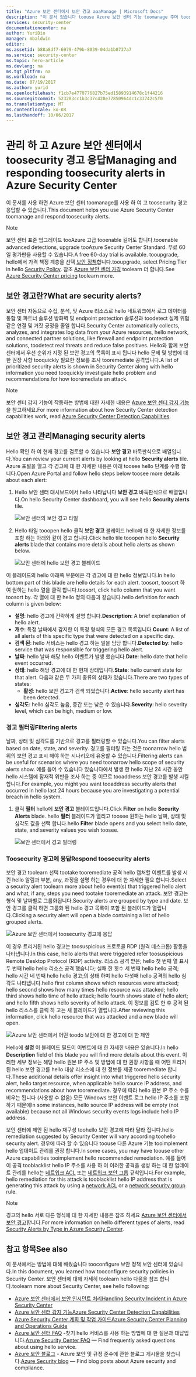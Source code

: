```yaml
---
title: "Azure 보안 센터에서 보안 경고 aaaManage | Microsoft Docs"
description: "이 문서 있습니다 toouse Azure 보안 센터 기능 toomanage 주며 toosecurity 경고에 응답 합니다."
services: security-center
documentationcenter: na
author: YuriDio
manager: mbaldwin
editor: 
ms.assetid: b88a8df7-6979-479b-8039-04da1b8737a7
ms.service: security-center
ms.topic: hero-article
ms.devlang: na
ms.tgt_pltfrm: na
ms.workload: na
ms.date: 07/19/2017
ms.author: yurid
ms.openlocfilehash: f1cb7e4770776827b75ed15893914678c1f44216
ms.sourcegitcommit: 523283cc1b3c37c428e77850964dc1c33742c5f0
ms.translationtype: MT
ms.contentlocale: ko-KR
ms.lasthandoff: 10/06/2017
---
```

# <a name="managing-and-responding-toosecurity-alerts-in-azure-security-center"></a><span data-ttu-id="cf8f2-103">관리 하 고 Azure 보안 센터에서 toosecurity 경고 응답</span><span class="sxs-lookup"><span data-stu-id="cf8f2-103">Managing and responding toosecurity alerts in Azure Security Center</span></span>
<span data-ttu-id="cf8f2-104">이 문서를 사용 하면 Azure 보안 센터 toomanage를 사용 하 여 고 toosecurity 경고 응답할 수 있습니다.</span><span class="sxs-lookup"><span data-stu-id="cf8f2-104">This document helps you use Azure Security Center toomanage and respond toosecurity alerts.</span></span>

> [!NOTE]
> <span data-ttu-id="cf8f2-105">보안 센터 표준 업그레이드 tooAzure 고급 tooenable 길어도 합니다.</span><span class="sxs-lookup"><span data-stu-id="cf8f2-105">tooenable advanced detections, upgrade tooAzure Security Center Standard.</span></span> <span data-ttu-id="cf8f2-106">무료 60일 평가판을 사용할 수 있습니다.</span><span class="sxs-lookup"><span data-stu-id="cf8f2-106">A free 60-day trial is available.</span></span> <span data-ttu-id="cf8f2-107">tooupgrade, hello에서 가격 책정 계층을 선택 [보안 정책](security-center-policies.md)합니다.</span><span class="sxs-lookup"><span data-stu-id="cf8f2-107">tooupgrade, select Pricing Tier in hello [Security Policy](security-center-policies.md).</span></span> <span data-ttu-id="cf8f2-108">참조 [Azure 보안 센터 가격](security-center-pricing.md) toolearn 더 합니다.</span><span class="sxs-lookup"><span data-stu-id="cf8f2-108">See [Azure Security Center pricing](security-center-pricing.md) toolearn more.</span></span>
>
>

## <a name="what-are-security-alerts"></a><span data-ttu-id="cf8f2-109">보안 경고란?</span><span class="sxs-lookup"><span data-stu-id="cf8f2-109">What are security alerts?</span></span>
<span data-ttu-id="cf8f2-110">보안 센터 자동으로 수집, 분석, 및 Azure 리소스로 hello 네트워크에서 로그 데이터를 통합 및 파트너 솔루션 방화벽 및 endpoint protection 솔루션과 toodetect 실제 위협 같은 연결 및 거짓 긍정을 줄일 합니다.</span><span class="sxs-lookup"><span data-stu-id="cf8f2-110">Security Center automatically collects, analyzes, and integrates log data from your Azure resources, hello network, and connected partner solutions, like firewall and endpoint protection solutions, toodetect real threats and reduce false positives.</span></span> <span data-ttu-id="cf8f2-111">Hello와 함께 보안 센터에서 우선 순위가 지정 된 보안 경고의 목록이 표시 됩니다 hello 문제 및 방법에 대 한 권장 사항 tooquickly 필요한 정보를 조사 tooremediate 공격입니다.</span><span class="sxs-lookup"><span data-stu-id="cf8f2-111">A list of prioritized security alerts is shown in Security Center along with hello information you need tooquickly investigate hello problem and recommendations for how tooremediate an attack.</span></span>


> [!NOTE]
> <span data-ttu-id="cf8f2-112">보안 센터 감지 기능이 작동하는 방법에 대한 자세한 내용은 [Azure 보안 센터 감지 기능](security-center-detection-capabilities.md)을 참고하세요.</span><span class="sxs-lookup"><span data-stu-id="cf8f2-112">For more information about how Security Center detection capabilities work, read [Azure Security Center Detection Capabilities](security-center-detection-capabilities.md).</span></span>
>
>

## <a name="managing-security-alerts"></a><span data-ttu-id="cf8f2-113">보안 경고 관리</span><span class="sxs-lookup"><span data-stu-id="cf8f2-113">Managing security alerts</span></span>
<span data-ttu-id="cf8f2-114">Hello 확인 하 여 현재 경고를 검토할 수 있습니다 **보안 경고** 바둑판식으로 배열입니다.</span><span class="sxs-lookup"><span data-stu-id="cf8f2-114">You can review your current alerts by looking at hello **Security alerts** tile.</span></span> <span data-ttu-id="cf8f2-115">Azure 포털을 열고 각 경고에 대 한 자세한 내용은 아래 toosee hello 단계를 수행 합니다.</span><span class="sxs-lookup"><span data-stu-id="cf8f2-115">Open Azure Portal and follow hello steps below toosee more details about each alert:</span></span>

1. <span data-ttu-id="cf8f2-116">Hello 보안 센터 대시보드에서 hello 나타납니다 **보안 경고** 바둑판식으로 배열입니다.</span><span class="sxs-lookup"><span data-stu-id="cf8f2-116">On hello Security Center dashboard, you will see hello **Security alerts** tile.</span></span>

    ![보안 센터의 보안 경고 타일](./media/security-center-managing-and-responding-alerts/security-center-managing-and-responding-alerts-fig1-ga.png)

2. <span data-ttu-id="cf8f2-118">Hello 타일 tooopen hello 클릭 **보안 경고** 블레이드 hello에 대 한 자세한 정보를 포함 하는 아래와 같이 경고 합니다.</span><span class="sxs-lookup"><span data-stu-id="cf8f2-118">Click hello tile tooopen hello **Security alerts** blade that contains more details about hello alerts as shown below.</span></span>

   ![보안 센터에 hello 보안 경고 블레이드](./media/security-center-managing-and-responding-alerts/security-center-managing-and-responding-alerts-fig2-ga.png)

<span data-ttu-id="cf8f2-120">이 블레이드의 hello 아래쪽 부분에은 각 경고에 대 한 hello 정보입니다.</span><span class="sxs-lookup"><span data-stu-id="cf8f2-120">In hello bottom part of this blade are hello details for each alert.</span></span> <span data-ttu-id="cf8f2-121">toosort, toosort 하 여 원하는 hello 열을 클릭 합니다.</span><span class="sxs-lookup"><span data-stu-id="cf8f2-121">toosort, click hello column that you want toosort by.</span></span> <span data-ttu-id="cf8f2-122">각 열에 대 한 hello 정의 다음과 같습니다.</span><span class="sxs-lookup"><span data-stu-id="cf8f2-122">hello definition for each column is given below:</span></span>

* <span data-ttu-id="cf8f2-123">**설명**: hello 경고에 간략하게 설명 합니다.</span><span class="sxs-lookup"><span data-stu-id="cf8f2-123">**Description**: A brief explanation of hello alert.</span></span>
* <span data-ttu-id="cf8f2-124">**개수**: 특정 날짜에서 감지한 이 특정 형식의 모든 경고 목록입니다.</span><span class="sxs-lookup"><span data-stu-id="cf8f2-124">**Count**: A list of all alerts of this specific type that were detected on a specific day.</span></span>
* <span data-ttu-id="cf8f2-125">**검색 된**: hello 서비스는 hello 경고 하는 일을 담당 합니다.</span><span class="sxs-lookup"><span data-stu-id="cf8f2-125">**Detected by**: hello service that was responsible for triggering hello alert.</span></span>
* <span data-ttu-id="cf8f2-126">**날짜**: hello 날짜 해당 hello 이벤트가 발생 했습니다.</span><span class="sxs-lookup"><span data-stu-id="cf8f2-126">**Date**: hello date that hello event occurred.</span></span>
* <span data-ttu-id="cf8f2-127">**상태**: hello 해당 경고에 대 한 현재 상태입니다.</span><span class="sxs-lookup"><span data-stu-id="cf8f2-127">**State**: hello current state for that alert.</span></span> <span data-ttu-id="cf8f2-128">다음과 같은 두 가지 종류의 상태가 있습니다.</span><span class="sxs-lookup"><span data-stu-id="cf8f2-128">There are two types of states:</span></span>
  * <span data-ttu-id="cf8f2-129">**활성**: hello 보안 경고가 검색 되었습니다.</span><span class="sxs-lookup"><span data-stu-id="cf8f2-129">**Active**: hello security alert has been detected.</span></span>
* <span data-ttu-id="cf8f2-130">**심각도**: hello 심각도 높음, 중간 또는 낮은 수 있습니다.</span><span class="sxs-lookup"><span data-stu-id="cf8f2-130">**Severity**: hello severity level, which can be high, medium or low.</span></span>

### <a name="filtering-alerts"></a><span data-ttu-id="cf8f2-131">경고 필터링</span><span class="sxs-lookup"><span data-stu-id="cf8f2-131">Filtering alerts</span></span>
<span data-ttu-id="cf8f2-132">날짜, 상태 및 심각도를 기반으로 경고를 필터링할 수 있습니다.</span><span class="sxs-lookup"><span data-stu-id="cf8f2-132">You can filter alerts based on date, state, and severity.</span></span> <span data-ttu-id="cf8f2-133">경고를 필터링 하는 것은 toonarrow hello 범위의 보안 경고 표시 해야 하는 시나리오에 유용할 수 있습니다.</span><span class="sxs-lookup"><span data-stu-id="cf8f2-133">Filtering alerts can be useful for scenarios where you need toonarrow hello scope of security alerts show.</span></span> <span data-ttu-id="cf8f2-134">예를 들어 수 있습니다 있습니다에서 발생 한 hello 지난 24 시간 동안 hello 시스템에 잠재적 위반을 조사 하는 중 이므로 tooaddress 보안 경고를 발생 시킬 합니다.</span><span class="sxs-lookup"><span data-stu-id="cf8f2-134">For example, you might you want tooaddress security alerts that occurred in hello last 24 hours because you are investigating a potential breach in hello system.</span></span>

1. <span data-ttu-id="cf8f2-135">클릭 **필터** hello에 **보안 경고** 블레이드입니다.</span><span class="sxs-lookup"><span data-stu-id="cf8f2-135">Click **Filter** on hello **Security Alerts** blade.</span></span> <span data-ttu-id="cf8f2-136">hello **필터** 블레이드가 열리고 toosee 원하는 hello 날짜, 상태 및 심각도 값을 선택 합니다.</span><span class="sxs-lookup"><span data-stu-id="cf8f2-136">hello **Filter** blade opens and you select hello date, state, and severity values you wish toosee.</span></span>

    ![보안 센터에서 경고 필터링](./media/security-center-managing-and-responding-alerts/security-center-managing-and-responding-alerts-fig3-2017.png)

### <a name="respond-toosecurity-alerts"></a><span data-ttu-id="cf8f2-138">Toosecurity 경고에 응답</span><span class="sxs-lookup"><span data-stu-id="cf8f2-138">Respond toosecurity alerts</span></span>
<span data-ttu-id="cf8f2-139">보안 경고 toolearn 선택 tootake tooremediate 공격 hello 캡처할 이벤트를 발생 시킨 hello 알림과 부분, any, 과정을 설명 하는 경우에 대 한 자세한 필요 합니다.</span><span class="sxs-lookup"><span data-stu-id="cf8f2-139">Select a security alert toolearn more about hello event(s) that triggered hello alert and what, if any, steps you need tootake tooremediate an attack.</span></span> <span data-ttu-id="cf8f2-140">보안 경고는 형식 및 날짜별로 그룹화됩니다.</span><span class="sxs-lookup"><span data-stu-id="cf8f2-140">Security alerts are grouped by type and date.</span></span> <span data-ttu-id="cf8f2-141">보안 경고를 클릭 하면 그룹화 된 hello 경고 목록이 포함 된 블레이드가 열립니다.</span><span class="sxs-lookup"><span data-stu-id="cf8f2-141">Clicking a security alert will open a blade containing a list of hello grouped alerts.</span></span>

![Azure 보안 센터에서 toosecurity 경고에 응답](./media/security-center-managing-and-responding-alerts/security-center-managing-and-responding-alerts-fig5-ga.png)

<span data-ttu-id="cf8f2-143">이 경우 트리거된 hello 경고는 toosuspicious 프로토콜 RDP (원격 데스크톱) 활동을 나타냅니다.</span><span class="sxs-lookup"><span data-stu-id="cf8f2-143">In this case, hello alerts that were triggered refer toosuspicious Remote Desktop Protocol (RDP) activity.</span></span> <span data-ttu-id="cf8f2-144">리소스 공격 받은; hello 첫 번째 열 표시 두 번째 hello hello 리소스 공격 했습니다; 실패 한 횟수 세 번째 hello hello 공격; hello 시간 네 번째 hello hello 경고;의 상태 하며 hello 다섯째 hello 공격의 hello 심각도 나타냅니다.</span><span class="sxs-lookup"><span data-stu-id="cf8f2-144">hello first column shows which resources were attacked; hello second shows how many times hello resource was attacked; hello third shows hello time of hello attack; hello fourth shows state of hello alert; and hello fifth shows hello severity of hello attack.</span></span> <span data-ttu-id="cf8f2-145">이 정보를 검토 한 후 공격 된 hello 리소스를 클릭 하 고는 새 블레이드가 열립니다.</span><span class="sxs-lookup"><span data-stu-id="cf8f2-145">After reviewing this information, click hello resource that was attacked and a new blade will open.</span></span>

![Azure 보안 센터에서 어떤 toodo 보안에 대 한 경고에 대 한 제안](./media/security-center-managing-and-responding-alerts/security-center-managing-and-responding-alerts-fig6-ga.png)

<span data-ttu-id="cf8f2-147">Hello에 **설명** 이 블레이드 필드이 이벤트에 대 한 자세한 내용은 있습니다.</span><span class="sxs-lookup"><span data-stu-id="cf8f2-147">In hello **Description** field of this blade you will find more details about this event.</span></span> <span data-ttu-id="cf8f2-148">이러한 세부 정보는 해당 hello 원본 IP 주소 및 방법에 대 한 권장 사항을 때 어떤 트리거된 hello 보안 경고를 hello 대상 리소스에 대 한 정보를 제공 tooremediate 합니다.</span><span class="sxs-lookup"><span data-stu-id="cf8f2-148">These additional details offer insight into what triggered hello security alert, hello target resource, when applicable hello source IP address, and recommendations about how tooremediate.</span></span>  <span data-ttu-id="cf8f2-149">경우에 따라 hello 원본 IP 주소 수를 비우는 됩니다 (사용할 수 없음) 모든 Windows 보안 이벤트 로그 hello IP 주소를 포함 하기 때문에</span><span class="sxs-lookup"><span data-stu-id="cf8f2-149">In some instances, hello source IP address will be empty (not available) because not all Windows security events logs include hello IP address.</span></span>

<span data-ttu-id="cf8f2-150">보안 센터에 제안 된 hello 재구성 toohello 보안 경고에 따라 달라 집니다.</span><span class="sxs-lookup"><span data-stu-id="cf8f2-150">hello remediation suggested by Security Center will vary according toohello security alert.</span></span> <span data-ttu-id="cf8f2-151">경우에 따라 할 수 있습니다 toouse 다른 Azure 기능 tooimplement hello 업데이트 관리를 권장 합니다.</span><span class="sxs-lookup"><span data-stu-id="cf8f2-151">In some cases, you may have toouse other Azure capabilities tooimplement hello recommended remediation.</span></span> <span data-ttu-id="cf8f2-152">예를 들어이 공격 tooblacklist hello IP 주소를 사용 하 여 이러한 공격을 생성 하는 대 한 업데이트 관리를 hello는 [네트워크 ACL](../virtual-network/virtual-networks-acl.md) 또는 [네트워크 보안 그룹](../virtual-network/virtual-networks-nsg.md) 규칙입니다.</span><span class="sxs-lookup"><span data-stu-id="cf8f2-152">For example, hello remediation for this attack is tooblacklist hello IP address that is generating this attack by using a [network ACL](../virtual-network/virtual-networks-acl.md) or a [network security group](../virtual-network/virtual-networks-nsg.md) rule.</span></span>

> [!NOTE]
> <span data-ttu-id="cf8f2-153">경고의 hello 서로 다른 형식에 대 한 자세한 내용은 참조 하세요 [Azure 보안 센터에서 보안 경고](security-center-alerts-type.md)합니다.</span><span class="sxs-lookup"><span data-stu-id="cf8f2-153">For more information on hello different types of alerts, read [Security Alerts by Type in Azure Security Center](security-center-alerts-type.md).</span></span>
>
>

## <a name="see-also"></a><span data-ttu-id="cf8f2-154">참고 항목</span><span class="sxs-lookup"><span data-stu-id="cf8f2-154">See also</span></span>
<span data-ttu-id="cf8f2-155">이 문서에서는 방법에 대해 배웠습니다 tooconfigure 보안 정책 보안 센터에 있습니다.</span><span class="sxs-lookup"><span data-stu-id="cf8f2-155">In this document, you learned how tooconfigure security policies in Security Center.</span></span> <span data-ttu-id="cf8f2-156">보안 센터에 대해 자세히 toolearn hello 다음을 참조 합니다.</span><span class="sxs-lookup"><span data-stu-id="cf8f2-156">toolearn more about Security Center, see hello following:</span></span>

* [<span data-ttu-id="cf8f2-157">Azure 보안 센터에서 보안 인시던트 처리</span><span class="sxs-lookup"><span data-stu-id="cf8f2-157">Handling Security Incident in Azure Security Center</span></span>](security-center-incident.md)
* [<span data-ttu-id="cf8f2-158">Azure 보안 센터 감지 기능</span><span class="sxs-lookup"><span data-stu-id="cf8f2-158">Azure Security Center Detection Capabilities</span></span>](security-center-detection-capabilities.md)
* [<span data-ttu-id="cf8f2-159">Azure Security Center 계획 및 작업 가이드</span><span class="sxs-lookup"><span data-stu-id="cf8f2-159">Azure Security Center Planning and Operations Guide</span></span>](security-center-planning-and-operations-guide.md)
* <span data-ttu-id="cf8f2-160">[Azure 보안 센터 FAQ](security-center-faq.md) -찾기 hello 서비스를 사용 하는 방법에 대 한 질문과 대답입니다.</span><span class="sxs-lookup"><span data-stu-id="cf8f2-160">[Azure Security Center FAQ](security-center-faq.md) — Find frequently asked questions about using hello service.</span></span>
* <span data-ttu-id="cf8f2-161">[Azure 보안 블로그](http://blogs.msdn.com/b/azuresecurity/) - Azure 보안 및 규정 준수에 관한 블로그 게시물을 찾습니다.</span><span class="sxs-lookup"><span data-stu-id="cf8f2-161">[Azure Security blog](http://blogs.msdn.com/b/azuresecurity/) — Find blog posts about Azure security and compliance.</span></span>
